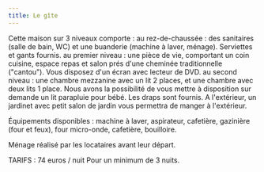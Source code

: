 ```yaml
---
title: Le gîte
---
```

Cette maison sur 3 niveaux comporte : 
au rez-de-chaussée : des sanitaires (salle de bain, WC) et une buanderie (machine à laver, ménage). Serviettes et gants fournis.
au premier niveau : une pièce de vie, comportant un coin cuisine, espace repas et salon prés d'une cheminée traditionnelle ("cantou"). Vous disposez d'un écran avec lecteur de DVD.
au second niveau : une chambre mezzanine avec un lit 2 places, et une chambre avec deux lits 1 place. Nous avons la possibilité de vous mettre à disposition sur demande un lit parapluie pour bébé. Les draps sont fournis.
A l'extérieur, un jardinet avec petit salon de jardin vous permettra de manger à l'extérieur.

Équipements disponibles : machine à laver, aspirateur, cafetière, gazinière (four et feux), four micro-onde, cafetière, bouilloire.

Ménage réalisé par les locataires avant leur départ.

TARIFS : 74 euros / nuit
Pour un minimum de 3 nuits.